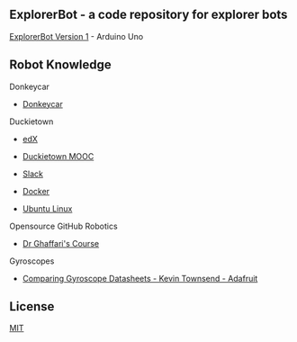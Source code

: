 ## ExplorerBot - a code repository for explorer bots

[ExplorerBot Version 1](https://github.com/AnchorageBot/ExplorerBotProjects/blob/main/Uno_obstacleBot.ino) - Arduino Uno


## Robot Knowledge

Donkeycar

- [Donkeycar](https://www.donkeycar.com)

Duckietown 

- [edX](https://www.edx.org)

- [Duckietown MOOC](https://www.duckietown.org/mooc)

- [Slack](https://slack.com)

- [Docker](https://www.docker.com)

- [Ubuntu Linux](https://ubuntu.com)

Opensource GitHub Robotics

- [Dr Ghaffari's Course](https://github.com/UMich-CURLY-teaching/UMich-ROB-530-public)

Gyroscopes

- [Comparing Gyroscope Datasheets - Kevin Townsend - Adafruit](https://learn.adafruit.com/comparing-gyroscope-datasheets)

## License
   
[MIT](https://github.com/AnchorageBot/ExplorerBotProjects/blob/main/LICENSE)
